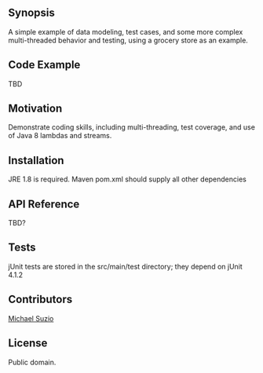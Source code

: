 ## Synopsis

A simple example of data modeling, test cases, and some more complex multi-threaded behavior and testing, 
using a grocery store as an example.

## Code Example

TBD

## Motivation
Demonstrate coding skills, including multi-threading, test coverage, and use of Java 8 lambdas and streams.

## Installation

JRE 1.8 is required. Maven pom.xml should supply all other dependencies

## API Reference
TBD?

## Tests
jUnit tests are stored in the src/main/test directory; they depend on jUnit 4.1.2


## Contributors
[Michael Suzio](https://github.com/msuzio)

## License
Public domain.